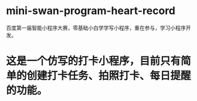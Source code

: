 # mini-swan-program-heart-record
百度第一届智能小程序大赛，零基础小白学学写小程序，重在参与，学习小程序开发。

# 这是一个仿写的打卡小程序，目前只有简单的创建打卡任务、拍照打卡、每日提醒的功能。
